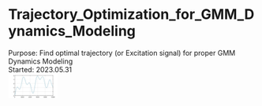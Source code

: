 # Trajectory_Optimization_for_GMM_Dynamics_Modeling
Purpose: Find optimal trajectory \(or Excitation signal\) for proper GMM Dynamics Modeling <br>
Started: 2023.05.31 <br>
<img src="./img/Fig_Opt_Traj_01.jpg" width="100px" height="50px" title="Result"/>
